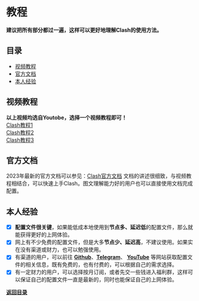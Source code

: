 # 教程
**建议把所有部分都过一遍，这样可以更好地理解Clash的使用方法。**
## 目录
 - [视频教程](#视频教程)
 - [官方文档](#官方文档)
 - [本人经验](#本人经验)
  
## 视频教程
 **以上视频均选自Youtobe，选择一个视频教程即可！**  
 [Clash教程1](https://www.youtube.com/watch?v=HtcBZtnrFbs)  
 [Clash教程2](https://www.youtube.com/watch?v=29EugY-jnvA&t=240s)  
 [Clash教程3](https://www.youtube.com/watch?v=ofjp7CfQo80)  
## 官方文档
2023年最新的官方文档可以参见：[Clash官方文档](https://clashforwindows.org/)
文档的讲述很细致，与视频教程相结合，可以快速上手Clash。图文理解能力好的用户也可以直接使用文档完成配置。
## 本人经验
- [x] **配置文件很关键**，如果能低成本地使用到**节点多、延迟低**的配置文件，那么就能获得更好的上网体验。
- [x] 网上有不少免费的配置文件，但是大多**节点少、延迟高**，不建议使用。如果实在没有渠道或财力，也可以勉强使用。
- [x] 有渠道的用户，可以前往 **[Github](https://github.com/)**、**[Telegram](https://telegram.org/)**、 **[YouTube](https://www.youtube.com/)** 等网站获取配置文件的相关信息，既有免费的，也有付费的，可以根据自己的需求选择。
- [x] 有一定财力的用户，可以选择按月订阅，或者先交一些钱进入福利群，这样可以保证自己的配置文件一直是最新的，同时也能保证自己的上网体验。

**[返回目录](#目录)**
